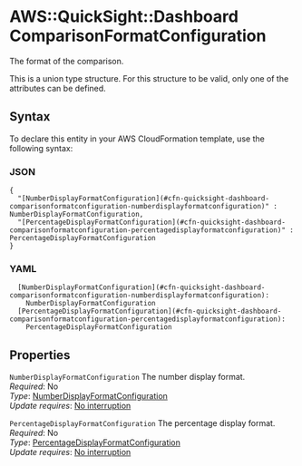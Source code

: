 # AWS::QuickSight::Dashboard ComparisonFormatConfiguration<a name="aws-properties-quicksight-dashboard-comparisonformatconfiguration"></a>

The format of the comparison\.

This is a union type structure\. For this structure to be valid, only one of the attributes can be defined\.

## Syntax<a name="aws-properties-quicksight-dashboard-comparisonformatconfiguration-syntax"></a>

To declare this entity in your AWS CloudFormation template, use the following syntax:

### JSON<a name="aws-properties-quicksight-dashboard-comparisonformatconfiguration-syntax.json"></a>

```
{
  "[NumberDisplayFormatConfiguration](#cfn-quicksight-dashboard-comparisonformatconfiguration-numberdisplayformatconfiguration)" : NumberDisplayFormatConfiguration,
  "[PercentageDisplayFormatConfiguration](#cfn-quicksight-dashboard-comparisonformatconfiguration-percentagedisplayformatconfiguration)" : PercentageDisplayFormatConfiguration
}
```

### YAML<a name="aws-properties-quicksight-dashboard-comparisonformatconfiguration-syntax.yaml"></a>

```
  [NumberDisplayFormatConfiguration](#cfn-quicksight-dashboard-comparisonformatconfiguration-numberdisplayformatconfiguration): 
    NumberDisplayFormatConfiguration
  [PercentageDisplayFormatConfiguration](#cfn-quicksight-dashboard-comparisonformatconfiguration-percentagedisplayformatconfiguration): 
    PercentageDisplayFormatConfiguration
```

## Properties<a name="aws-properties-quicksight-dashboard-comparisonformatconfiguration-properties"></a>

`NumberDisplayFormatConfiguration`  <a name="cfn-quicksight-dashboard-comparisonformatconfiguration-numberdisplayformatconfiguration"></a>
The number display format\.  
*Required*: No  
*Type*: [NumberDisplayFormatConfiguration](aws-properties-quicksight-dashboard-numberdisplayformatconfiguration.md)  
*Update requires*: [No interruption](https://docs.aws.amazon.com/AWSCloudFormation/latest/UserGuide/using-cfn-updating-stacks-update-behaviors.html#update-no-interrupt)

`PercentageDisplayFormatConfiguration`  <a name="cfn-quicksight-dashboard-comparisonformatconfiguration-percentagedisplayformatconfiguration"></a>
The percentage display format\.  
*Required*: No  
*Type*: [PercentageDisplayFormatConfiguration](aws-properties-quicksight-dashboard-percentagedisplayformatconfiguration.md)  
*Update requires*: [No interruption](https://docs.aws.amazon.com/AWSCloudFormation/latest/UserGuide/using-cfn-updating-stacks-update-behaviors.html#update-no-interrupt)